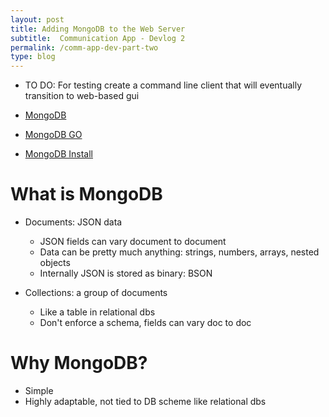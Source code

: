 ```yaml
---
layout: post
title: Adding MongoDB to the Web Server
subtitle:  Communication App - Devlog 2
permalink: /comm-app-dev-part-two
type: blog
---
```


- TO DO: For testing create a command line client that will eventually transition to web-based gui

- [MongoDB](https://www.mongodb.com/basics)
- [MongoDB GO](https://www.mongodb.com/blog/post/mongodb-go-driver-tutorial)
- [MongoDB Install](https://docs.mongodb.com/guides/server/install/)

# What is MongoDB

- Documents: JSON data 
    - JSON fields can vary document to document
    - Data can be pretty much anything: strings, numbers, arrays, nested objects
    - Internally JSON is stored as binary: BSON

- Collections: a group of documents
    - Like a table in relational dbs
    - Don't enforce a schema, fields can vary doc to doc



# Why MongoDB?

- Simple
- Highly adaptable, not tied to DB scheme like relational dbs